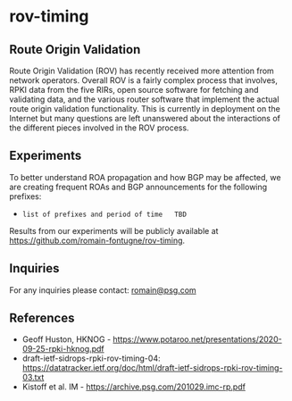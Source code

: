 # rov-timing

## Route Origin Validation 

Route Origin Validation (ROV) has recently received more attention from network
operators. Overall ROV is a fairly complex process that involves, RPKI data from
the five RIRs, open source software for fetching and validating data, and the
various router software that implement the actual route origin validation
functionality.  This is currently in deployment on the Internet but many
questions are left unanswered about the interactions of the different pieces
involved in the ROV process.

## Experiments
To better understand ROA propagation and how BGP may be affected, we are creating frequent ROAs and BGP announcements for the following prefixes:
- `list of prefixes and period of time   TBD`


Results from our experiments will be publicly available at https://github.com/romain-fontugne/rov-timing.

## Inquiries
For any inquiries please contact: romain@psg.com

## References
- Geoff Huston, HKNOG - https://www.potaroo.net/presentations/2020-09-25-rpki-hknog.pdf
- draft-ietf-sidrops-rpki-rov-timing-04: https://datatracker.ietf.org/doc/html/draft-ietf-sidrops-rpki-rov-timing-03.txt
- Kistoff et al. IM - https://archive.psg.com/201029.imc-rp.pdf

